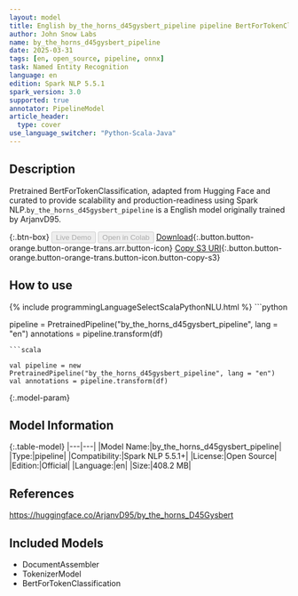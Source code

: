 ```yaml
---
layout: model
title: English by_the_horns_d45gysbert_pipeline pipeline BertForTokenClassification from ArjanvD95
author: John Snow Labs
name: by_the_horns_d45gysbert_pipeline
date: 2025-03-31
tags: [en, open_source, pipeline, onnx]
task: Named Entity Recognition
language: en
edition: Spark NLP 5.5.1
spark_version: 3.0
supported: true
annotator: PipelineModel
article_header:
  type: cover
use_language_switcher: "Python-Scala-Java"
---
```


## Description

Pretrained BertForTokenClassification, adapted from Hugging Face and curated to provide scalability and production-readiness using Spark NLP.`by_the_horns_d45gysbert_pipeline` is a English model originally trained by ArjanvD95.

{:.btn-box}
<button class="button button-orange" disabled>Live Demo</button>
<button class="button button-orange" disabled>Open in Colab</button>
[Download](https://s3.amazonaws.com/auxdata.johnsnowlabs.com/public/models/by_the_horns_d45gysbert_pipeline_en_5.5.1_3.0_1743460619314.zip){:.button.button-orange.button-orange-trans.arr.button-icon}
[Copy S3 URI](s3://auxdata.johnsnowlabs.com/public/models/by_the_horns_d45gysbert_pipeline_en_5.5.1_3.0_1743460619314.zip){:.button.button-orange.button-orange-trans.button-icon.button-copy-s3}

## How to use



<div class="tabs-box" markdown="1">
{% include programmingLanguageSelectScalaPythonNLU.html %}
```python

pipeline = PretrainedPipeline("by_the_horns_d45gysbert_pipeline", lang = "en")
annotations =  pipeline.transform(df)   

```
```scala

val pipeline = new PretrainedPipeline("by_the_horns_d45gysbert_pipeline", lang = "en")
val annotations = pipeline.transform(df)

```
</div>

{:.model-param}
## Model Information

{:.table-model}
|---|---|
|Model Name:|by_the_horns_d45gysbert_pipeline|
|Type:|pipeline|
|Compatibility:|Spark NLP 5.5.1+|
|License:|Open Source|
|Edition:|Official|
|Language:|en|
|Size:|408.2 MB|

## References

https://huggingface.co/ArjanvD95/by_the_horns_D45Gysbert

## Included Models

- DocumentAssembler
- TokenizerModel
- BertForTokenClassification